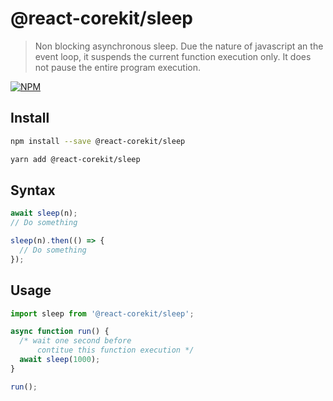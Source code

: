 # @react-corekit/sleep

> Non blocking asynchronous sleep.
> Due the nature of javascript an the event loop, it suspends the current function execution only. It does not pause the entire program execution.

[![NPM](https://img.shields.io/npm/v/@react-corekit/sleep.svg)](https://www.npmjs.com/package/@react-corekit/sleep)

## Install

```bash
npm install --save @react-corekit/sleep
```

```bash
yarn add @react-corekit/sleep
```

## Syntax

```js
await sleep(n);
// Do something
```

```js
sleep(n).then(() => {
  // Do something
});
```

## Usage

```js
import sleep from '@react-corekit/sleep';

async function run() {
  /* wait one second before 
      contitue this function execution */
  await sleep(1000);
}

run();
```
